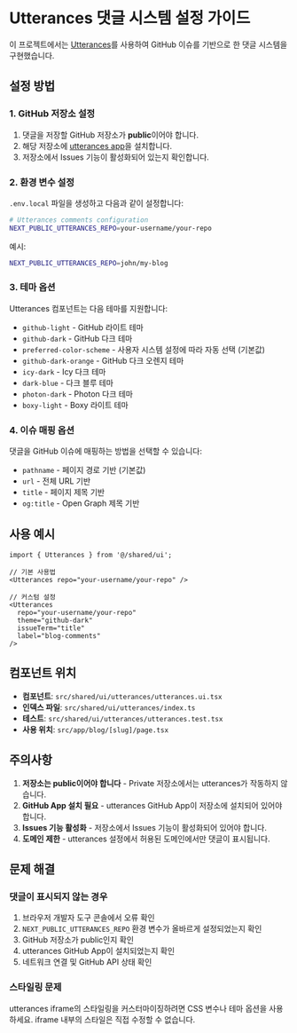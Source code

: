 # Utterances 댓글 시스템 설정 가이드

이 프로젝트에서는 [Utterances](https://utteranc.es/)를 사용하여 GitHub 이슈를 기반으로 한 댓글 시스템을 구현했습니다.

## 설정 방법

### 1. GitHub 저장소 설정

1. 댓글을 저장할 GitHub 저장소가 **public**이어야 합니다.
2. 해당 저장소에 [utterances app](https://github.com/apps/utterances)을 설치합니다.
3. 저장소에서 Issues 기능이 활성화되어 있는지 확인합니다.

### 2. 환경 변수 설정

`.env.local` 파일을 생성하고 다음과 같이 설정합니다:

```bash
# Utterances comments configuration
NEXT_PUBLIC_UTTERANCES_REPO=your-username/your-repo
```

예시:

```bash
NEXT_PUBLIC_UTTERANCES_REPO=john/my-blog
```

### 3. 테마 옵션

Utterances 컴포넌트는 다음 테마를 지원합니다:

- `github-light` - GitHub 라이트 테마
- `github-dark` - GitHub 다크 테마
- `preferred-color-scheme` - 사용자 시스템 설정에 따라 자동 선택 (기본값)
- `github-dark-orange` - GitHub 다크 오렌지 테마
- `icy-dark` - Icy 다크 테마
- `dark-blue` - 다크 블루 테마
- `photon-dark` - Photon 다크 테마
- `boxy-light` - Boxy 라이트 테마

### 4. 이슈 매핑 옵션

댓글을 GitHub 이슈에 매핑하는 방법을 선택할 수 있습니다:

- `pathname` - 페이지 경로 기반 (기본값)
- `url` - 전체 URL 기반
- `title` - 페이지 제목 기반
- `og:title` - Open Graph 제목 기반

## 사용 예시

```tsx
import { Utterances } from '@/shared/ui';

// 기본 사용법
<Utterances repo="your-username/your-repo" />

// 커스텀 설정
<Utterances
  repo="your-username/your-repo"
  theme="github-dark"
  issueTerm="title"
  label="blog-comments"
/>
```

## 컴포넌트 위치

- **컴포넌트**: `src/shared/ui/utterances/utterances.ui.tsx`
- **인덱스 파일**: `src/shared/ui/utterances/index.ts`
- **테스트**: `src/shared/ui/utterances/utterances.test.tsx`
- **사용 위치**: `src/app/blog/[slug]/page.tsx`

## 주의사항

1. **저장소는 public이어야 합니다** - Private 저장소에서는 utterances가 작동하지 않습니다.
2. **GitHub App 설치 필요** - utterances GitHub App이 저장소에 설치되어 있어야 합니다.
3. **Issues 기능 활성화** - 저장소에서 Issues 기능이 활성화되어 있어야 합니다.
4. **도메인 제한** - utterances 설정에서 허용된 도메인에서만 댓글이 표시됩니다.

## 문제 해결

### 댓글이 표시되지 않는 경우

1. 브라우저 개발자 도구 콘솔에서 오류 확인
2. `NEXT_PUBLIC_UTTERANCES_REPO` 환경 변수가 올바르게 설정되었는지 확인
3. GitHub 저장소가 public인지 확인
4. utterances GitHub App이 설치되었는지 확인
5. 네트워크 연결 및 GitHub API 상태 확인

### 스타일링 문제

utterances iframe의 스타일링을 커스터마이징하려면 CSS 변수나 테마 옵션을 사용하세요. iframe 내부의 스타일은 직접 수정할 수 없습니다.
